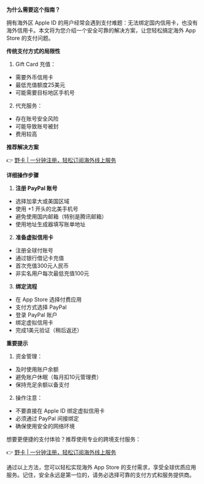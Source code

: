 **为什么需要这个指南？**

拥有海外区 Apple ID 的用户经常会遇到支付难题：无法绑定国内信用卡，也没有海外信用卡。本文将为您介绍一个安全可靠的解决方案，让您轻松搞定海外 App Store 的支付问题。

**传统支付方式的局限性**

1. Gift Card 充值：
- 需要外币信用卡
- 最低充值额度25美元
- 可能需要目标地区手机号

2. 代充服务：
- 存在账号安全风险
- 可能导致账号被封
- 费用较高

**推荐解决方案**

👉 [野卡 | 一分钟注册，轻松订阅海外线上服务](https://bit.ly/bewildcard)

**详细操作步骤**

1. **注册 PayPal 账号**
- 选择加拿大或美国区域
- 使用 +1 开头的北美手机号
- 避免使用国内邮箱（特别是腾讯邮箱）
- 使用地址生成器填写账单地址

2. **准备虚拟信用卡**
- 注册全球付账号
- 通过银行借记卡充值
- 首次充值300元人民币
- 非实名用户每次最低充值100元

3. **绑定流程**
- 在 App Store 选择付费应用
- 支付方式选择 PayPal
- 登录 PayPal 账户
- 绑定虚拟信用卡
- 完成1美元验证（稍后返还）

**重要提示**

1. 资金管理：
- 及时使用账户余额
- 避免账户休眠（每月扣10元管理费）
- 保持充足余额以备支付

2. 操作注意：
- 不要直接在 Apple ID 绑定虚拟信用卡
- 必须通过 PayPal 间接绑定
- 确保使用安全的网络环境

想要更便捷的支付体验？推荐使用专业的跨境支付服务：

👉 [野卡 | 一分钟注册，轻松订阅海外线上服务](https://bit.ly/bewildcard)

通过以上方法，您可以轻松实现海外 App Store 的支付需求，享受全球优质应用服务。记住，安全永远是第一位的，请务必选择可靠的支付方式和服务提供商。
